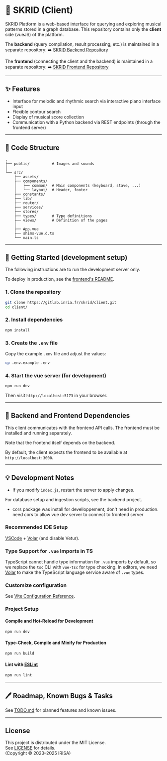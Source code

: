 # 🎼 SKRID (Client)

SKRID Platform is a web-based interface for querying and exploring musical patterns stored in a graph database.
This repository contains only the **client** side (vueJS) of the platform.

The **backend** (query compilation, result processing, etc.) is maintained in a separate repository:
➡️ [SKRID Backend Repository](https://gitlab.inria.fr/skrid/backend)

The **frontend** (connecting the client and the backend) is maintained in a separate repository:
➡️ [SKRID Frontend Repository](https://gitlab.inria.fr/skrid/frontend)

---

## ✨ Features
- Interface for melodic and rhythmic search via interactive piano interface input
- Flexible contour search
- Display of musical score collection
- Communication with a Python backend via REST endpoints (through the frontend server)

---

## 📁 Code Structure
```
.
├── public/          # Images and sounds
│
└── src/
    ├── assets/
    ├── components/
    │   ├── common/  # Main components (keyboard, stave, ...)
    │   └── layout/  # Header, footer
    ├── constants/
    ├── lib/
    ├── router/
    ├── services/
    ├── stores/
    ├── types/       # Type definitions
    ├── views/       # Definition of the pages
    │
    ├── App.vue
    ├── shims-vue.d.ts
    └── main.ts
```

---

## 🚀 Getting Started (development setup)
The following instructions are to run the development server only.

To deploy in production, see the [frontend's README](https://gitlab.inria.fr/skrid/frontend/-/blob/main/README.md).

### 1. Clone the repository
```bash
git clone https://gitlab.inria.fr/skrid/client.git
cd client/
```

### 2. Install dependencies
```bash
npm install
```

### 3. Create the `.env` file
Copy the example `.env` file and adjust the values:
```bash
cp .env.example .env
```

### 4. Start the vue server (for development)
```bash
npm run dev
```

Then visit `http://localhost:5173` in your browser.

---

## 🐞 Backend and Frontend Dependencies
This client communicates with the frontend API calls. The frontend must be installed and running separately.

Note that the frontend itself depends on the backend.

By default, the client expects the frontend to be available at `http://localhost:3000`.

<!-- TODO: where can the URL and port can be configured? -->
<!-- > Endpoint URLs and port can be configured in `index.js` -->

---

## 💡 Development Notes
- If you modify `index.js`, restart the server to apply changes.

For database setup and ingestion scripts, see the backend project.

- cors package was install for develloppement, don't need in production. need cors to allow vue dev server to connect to frontend server

### Recommended IDE Setup
[VSCode](https://code.visualstudio.com/) + [Volar](https://marketplace.visualstudio.com/items?itemName=Vue.volar) (and disable Vetur).

### Type Support for `.vue` Imports in TS
TypeScript cannot handle type information for `.vue` imports by default, so we replace the `tsc` CLI with `vue-tsc` for type checking. In editors, we need [Volar](https://marketplace.visualstudio.com/items?itemName=Vue.volar) to make the TypeScript language service aware of `.vue` types.

### Customize configuration
See [Vite Configuration Reference](https://vite.dev/config/).

### Project Setup
#### Compile and Hot-Reload for Development
```sh
npm run dev
```

#### Type-Check, Compile and Minify for Production
```sh
npm run build
```

#### Lint with [ESLint](https://eslint.org/)
```sh
npm run lint
```

---

## 🖊️ Roadmap, Known Bugs & Tasks
See [TODO.md](TODO.md) for planned features and known issues.

---

## License
This project is distributed under the MIT License.  
See [LICENSE](./LICENSE) for details.  
(Copyright © 2023–2025 IRISA)
